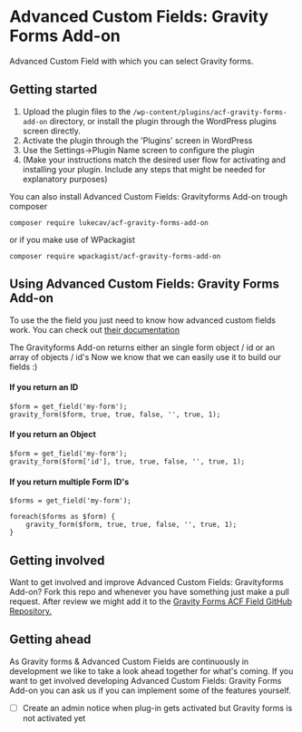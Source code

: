 # Advanced Custom Fields: Gravity Forms Add-on
Advanced Custom Field with which you can select Gravity forms.

## Getting started

1. Upload the plugin files to the `/wp-content/plugins/acf-gravity-forms-add-on` directory, or install the plugin through the WordPress plugins screen directly.
2. Activate the plugin through the 'Plugins' screen in WordPress
3. Use the Settings->Plugin Name screen to configure the plugin
4. (Make your instructions match the desired user flow for activating and installing your plugin. Include any steps that might be needed for explanatory purposes)

You can also install Advanced Custom Fields: Gravityforms Add-on trough composer

`composer require lukecav/acf-gravity-forms-add-on`

or if you make use of WPackagist

`composer require wpackagist/acf-gravity-forms-add-on`

## Using Advanced Custom Fields: Gravity Forms Add-on

To use the the field you just need to know how advanced custom fields work. You can check out [their documentation](https://www.advancedcustomfields.com/resources/)

The Gravityforms Add-on returns either an single form object / id or an array of objects / id's
Now we know that we can easily use it to build our fields :)

#### If you return an ID
```
$form = get_field('my-form');
gravity_form($form, true, true, false, '', true, 1); 
```

#### If you return an Object
```
$form = get_field('my-form');
gravity_form($form['id'], true, true, false, '', true, 1); 
```

#### If you return multiple Form ID's
```
$forms = get_field('my-form');

foreach($forms as $form) {
    gravity_form($form, true, true, false, '', true, 1); 
}
```

## Getting involved

Want to get involved and improve Advanced Custom Fields: Gravityforms Add-on? Fork this repo and whenever you have something just make a pull request. After review we might add it to the [Gravity Forms ACF Field GitHub Repository.](acf-gravity-forms-add-on)

## Getting ahead

As Gravity forms & Advanced Custom Fields are continuously in development we like to take a look ahead together for what's coming. If you want to get involved developing Advanced Custom Fields: Gravity Forms Add-on you can ask us if you can implement some of the features yourself.

- [ ] Create an admin notice when plug-in gets activated but Gravity forms is not activated yet
